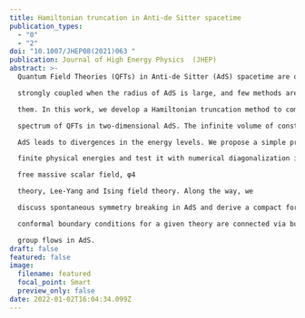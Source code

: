 ```yaml
---
title: Hamiltonian truncation in Anti-de Sitter spacetime
publication_types:
  - "0"
  - "2"
doi: "10.1007/JHEP08(2021)063 "
publication: Journal of High Energy Physics  (JHEP)
abstract: >-
  Quantum Field Theories (QFTs) in Anti-de Sitter (AdS) spacetime are often

  strongly coupled when the radius of AdS is large, and few methods are available to study

  them. In this work, we develop a Hamiltonian truncation method to compute the energy

  spectrum of QFTs in two-dimensional AdS. The infinite volume of constant timeslices of

  AdS leads to divergences in the energy levels. We propose a simple prescription to obtain

  finite physical energies and test it with numerical diagonalization in several models: the

  free massive scalar field, φ4

  theory, Lee-Yang and Ising field theory. Along the way, we

  discuss spontaneous symmetry breaking in AdS and derive a compact formula for perturbation theory in quantum mechanics at arbitrary order. Our results suggest that all

  conformal boundary conditions for a given theory are connected via bulk renormalization

  group flows in AdS.
draft: false
featured: false
image:
  filename: featured
  focal_point: Smart
  preview_only: false
date: 2022-01-02T16:04:34.099Z
---
```

